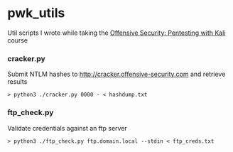 # pwk_utils

Util scripts I wrote while taking the [Offensive Security: Pentesting with Kali](https://www.offensive-security.com/information-security-training/penetration-testing-training-kali-linux/) course

### cracker.py
Submit NTLM hashes to http://cracker.offensive-security.com and retrieve results
```
> python3 ./cracker.py 0000 - < hashdump.txt
```

### ftp_check.py
Validate credentials against an ftp server
```
> python3 ./ftp_check.py ftp.domain.local --stdin < ftp_creds.txt
```
